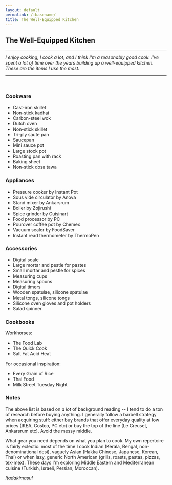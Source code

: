 ```yaml
---
layout: default
permalink: /:basename/
title: The Well-Equipped Kitchen
---
```

## The Well-Equipped Kitchen

----

*I enjoy cooking, I cook a lot, and I think I'm a reasonably good cook.  I've spent a lot of time over the years building up a well-equipped kitchen.  These are the items I use the most.*

----

<br/>

### Cookware

- Cast-iron skillet
- Non-stick kadhai
- Carbon-steel wok
- Dutch oven 
- Non-stick skillet
- Tri-ply saute pan
- Saucepan
- Mini sauce pot
- Large stock pot
- Roasting pan with rack
- Baking sheet
- Non-stick dosa tawa

### Appliances

- Pressure cooker by Instant Pot 
- Sous vide circulator by Anova
- Stand mixer by Ankarsrum
- Boiler by Zojirushi
- Spice grinder by Cuisinart
- Food processor by PC
- Pourover coffee pot by Chemex
- Vacuum sealer by FoodSaver
- Instant read thermometer by ThermoPen


### Accessories

- Digital scale
- Large mortar and pestle for pastes
- Small mortar and pestle for spices
- Measuring cups
- Measuring spoons
- Digital timers
- Wooden spatulae, silicone spatulae
- Metal tongs, silicone tongs
- Silicone oven gloves and pot holders
- Salad spinner

### Cookbooks

Workhorses:
- The Food Lab
- The Quick Cook
- Salt Fat Acid Heat

For occasional inspiration:
- Every Grain of Rice
- Thai Food
- Milk Street Tuesday Night

### Notes

The above list is based on *a lot* of background reading -- I tend to do a ton of research before buying anything.  I generally follow a barbell strategy when acquiring stuff: either buy brands that offer everyday quality at low prices (IKEA, Costco, PC etc) or buy the top of the line (Le Creuset, Ankarsrum etc).  Avoid the messy middle. 

What gear you need depends on what you plan to cook.  My own repertoire is fairly eclectic: most of the time I cook Indian (Kerala, Bengal, non-denominational desi), vaguely Asian (Hakka Chinese, Japanese, Korean, Thai) or when lazy, generic North American (grills, roasts, pastas, pizzas, tex-mex).  These days I'm exploring Middle Eastern and Mediterranean cuisine (Turkish, Israeli, Persian, Moroccan).

*Itadakimasu!*
